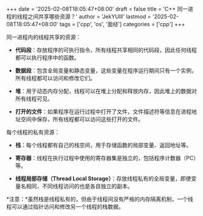 +++
date = '2025-02-08T18:05:47+08:00'
draft = false
title = 'C++ 同一进程的线程之间共享哪些资源？'
author = 'JekYUlll'
lastmod = '2025-02-08T18:05:47+08:00'
tags = ['cpp', 'os', '面经']
categories = ['cpp']
+++

同一进程内的线程共享的资源：

- **代码段**：存放程序的可执行指令，所有线程共享相同的代码段，因此任何线程都可以执行程序中的函数。

- **数据段**：包含全局变量和静态变量，这些变量在程序运行期间只有一个实例，所有线程都可以访问和修改它们。

- **堆**：用于动态内存分配，线程可以在堆上分配和释放内存，因此堆上的数据对所有线程可见。

- **打开的文件**：如果程序在运行过程中打开了文件，文件描述符等信息在进程地址空间中保存，所有线程都可以访问这些打开的文件。

每个线程的私有资源：

- **栈**：每个线程都有自己的栈空间，用于存储函数的局部变量、返回地址等。

- **寄存器**：线程在执行过程中使用的寄存器集是独立的，包括程序计数器（PC）等。

- **线程局部存储（Thread Local Storage）**：存放线程私有的全局变量，即使变量名相同，不同线程访问的也是各自独立的副本。

*注意：*虽然栈是线程私有的，但由于线程间没有严格的内存隔离机制，一个线程可以通过指针访问和修改另一个线程的栈数据。

